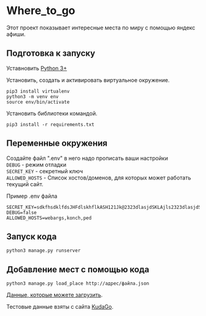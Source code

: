 # Where_to_go

Этот проект показывает интересные места по миру с помощью яндекс афиши.
       
      
## Подготовка к запуску    
Уставновить [Python 3+](https://www.python.org/downloads/)    

Установить, создать и активировать виртуальное окружение.
```
pip3 install virtualenv
python3 -m venv env
source env/bin/activate
```
Установить библиотеки командой.  
```
pip3 install -r requirements.txt  
``` 
     
## Переменные окружения     
Создайте файл ".env" в него надо прописать ваши настройки    
`DEBUG` - режим отладки      
`SECRET_KEY` - секретный ключ    
`ALLOWED_HOSTS` - Список хостов/доменов, для которых может работать текущий сайт.    
     
Пример .env файла    
```
SECRET_KEY=sdkfhsdklfdsJHFdlskhflkASH121Jk@2323dlasjdSKLAjls2323dlasjdSKLAjlssdkfhsdklfdsJHFdlskhflkASH121Jk
DEBUG=false
ALLOWED_HOSTS=webargs,konch,ped
```
## Запуск кода  
```
python3 manage.py runserver
```
## Добавление мест с помощью кода
```
python3 manage.py load_place http://адрес/файла.json
```
[Данные, которые можете загрузить](https://github.com/devmanorg/where-to-go-places).    
     
Тестовые данные взяты с сайта [KudaGo](https://kudago.com).